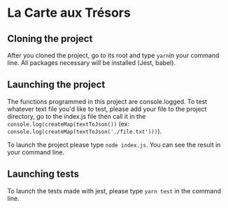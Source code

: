 # La Carte aux Trésors

## Cloning the project

After you cloned the project, go to its root and type `yarn`in your command line. All packages necessary will be installed (Jest, babel).

## Launching the project

The functions programmed in this project are console.logged. To test whatever text file you'd like to test, please add your file to the project directory, go to the index.js file then call it in the `console.log(createMap(textToJson())` (ex: `console.log(createMap(textToJson('./file.txt')))`). 

To launch the project please type `node index.js`. You can see the result in your command line.

## Launching tests

To launch the tests made with jest, please type `yarn test` in the command line. 
